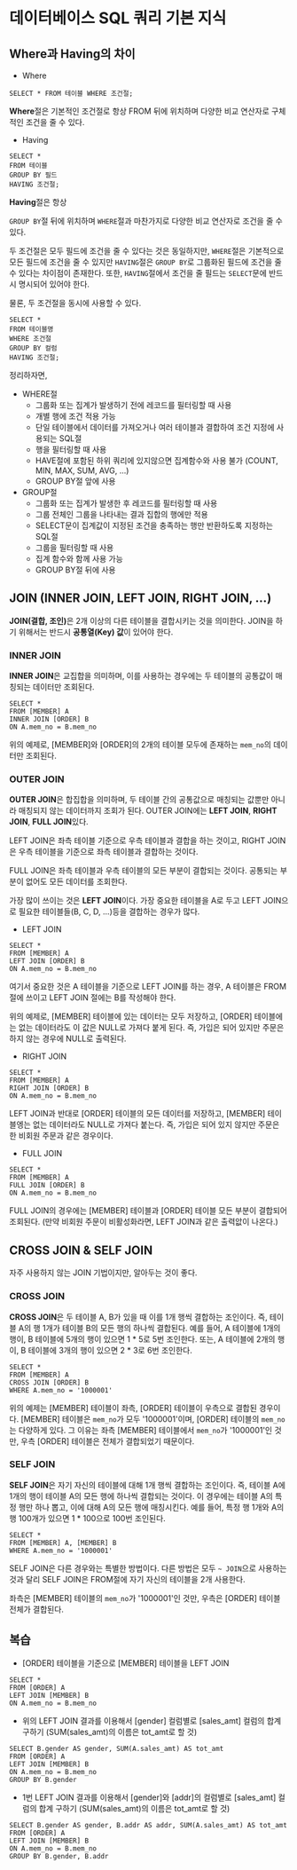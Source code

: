 # 데이터베이스 SQL 쿼리 기본 지식

## Where과 Having의 차이
* Where
```
SELECT * FROM 테이블 WHERE 조건절;
```

<b>Where</b>절은 기본적인 조건절로 항상 FROM 뒤에 위치하며 다양한 비교 연산자로 구체적인 조건을 줄 수 있다.

* Having
```
SELECT * 
FROM 테이블 
GROUP BY 필드 
HAVING 조건절;
```

<b>Having</b>절은 항상 

```GROUP BY```절 뒤에 위치하며 ```WHERE```절과 마찬가지로 다양한 비교 연산자로 조건을 줄 수 있다.

두 조건절은 모두 필드에 조건을 줄 수 있다는 것은 동일하지만, ```WHERE```절은 기본적으로 모든 필드에 조건을 줄 수 있지만 ```HAVING```절은 ```GROUP BY```로 그룹화된 필드에 조건을 줄 수 있다는 차이점이 존재한다. 또한, ```HAVING```절에서 조건을 줄 필드는 ```SELECT```문에 반드시 명시되어 있어야 한다.   

물론, 두 조건절을 동시에 사용할 수 있다.
```
SELECT * 
FROM 테이블명 
WHERE 조건절
GROUP BY 컬럼 
HAVING 조건절;
```

정리하자면,   

* WHERE절
    * 그룹화 또는 집계가 발생하기 전에 레코드를 필터링할 때 사용
    * 개별 행에 조건 적용 가능
    * 단일 테이블에서 데이터를 가져오거나 여러 테이블과 결합하여 조건 지정에 사용되는 SQL절
    * 행을 필터링할 때 사용
    * HAVE절에 포함된 하위 쿼리에 있지않으면 집계함수와 사용 불가 (COUNT, MIN, MAX, SUM, AVG, ...)
    * GROUP BY절 앞에 사용
* GROUP절
    * 그룹화 또는 집계가 발생한 후 레코드를 필터링할 때 사용
    * 그룹 전체인 그룹을 나타내는 결과 집합의 행에만 적용
    * SELECT문이 집계값이 지정된 조건을 충족하는 행만 반환하도록 지정하는 SQL절
    * 그룹을 필터링할 때 사용
    * 집계 함수와 함께 사용 가능
    * GROUP BY절 뒤에 사용   

## JOIN (INNER JOIN, LEFT JOIN, RIGHT JOIN, ...)
<b>JOIN(결합, 조인)</b>은 2개 이상의 다른 테이블을 결합시키는 것을 의미한다. JOIN을 하기 위해서는 반드시 <b>공통열(Key) 값</b>이 있어야 한다.   

### INNER JOIN
<b>INNER JOIN</b>은 교집합을 의미하며, 이를 사용하는 경우에는 두 테이블의 공통값이 매칭되는 데이터만 조회된다.   

```
SELECT * 
FROM [MEMBER] A 
INNER JOIN [ORDER] B 
ON A.mem_no = B.mem_no
```

위의 예제로, [MEMBER]와 [ORDER]의 2개의 테이블 모두에 존재하는 ```mem_no```의 데이터만 조회된다.   

### OUTER JOIN
<b>OUTER JOIN</b>은 합집합을 의미하며, 두 테이블 간의 공통값으로 매칭되는 값뿐만 아니라 매칭되지 않는 데이터까지 조회가 된다. OUTER JOIN에는 <b>LEFT JOIN</b>, <b>RIGHT JOIN</b>, <b>FULL JOIN</b>있다.   

LEFT JOIN은 좌측 테이블 기준으로 우측 테이블과 결합을 하는 것이고, RIGHT JOIN은 우측 테이블을 기준으로 좌측 테이블과 결합하는 것이다.   

FULL JOIN은 좌측 테이블과 우측 테이블의 모든 부분이 결합되는 것이다. 공통되는 부분이 없어도 모든 데이터를 조회한다.   

가장 많이 쓰이는 것은 <b>LEFT JOIN</b>이다. 가장 중요한 테이블을 A로 두고 LEFT JOIN으로 필요한 테이블들(B, C, D, ...)등을 결합하는 경우가 많다.   

* LEFT JOIN
```
SELECT * 
FROM [MEMBER] A 
LEFT JOIN [ORDER] B 
ON A.mem_no = B.mem_no
```

여기서 중요한 것은 A 테이블을 기준으로 LEFT JOIN를 하는 경우, A 테이블은 FROM 절에 쓰이고 LEFT JOIN 절에는 B를 작성해야 한다.   

위의 예제로, [MEMBER] 테이블에 있는 데이터는 모두 저장하고, [ORDER] 테이블에는 없는 데이터라도 이 값은 NULL로 가져다 붙게 된다. 즉, 가입은 되어 있지만 주문은 하지 않는 경우에 NULL로 출력된다.   

* RIGHT JOIN
```
SELECT * 
FROM [MEMBER] A 
RIGHT JOIN [ORDER] B 
ON A.mem_no = B.mem_no
```

LEFT JOIN과 반대로 [ORDER] 테이블의 모든 데이터를 저장하고, [MEMBER] 테이블엥는 없는 데이터라도 NULL로 가져다 붙는다. 즉, 가입은 되어 있지 않지만 주문은 한 비회원 주문과 같은 경우이다.   

* FULL JOIN
```
SELECT * 
FROM [MEMBER] A 
FULL JOIN [ORDER] B 
ON A.mem_no = B.mem_no
```

FULL JOIN의 경우에는 [MEMBER] 테이블과 [ORDER] 테이블 모든 부분이 결합되어 조회된다. (만약 비회원 주문이 비활성화라면, LEFT JOIN과 같은 출력앖이 나온다.)   

## CROSS JOIN & SELF JOIN
자주 사용하지 않는 JOIN 기법이지만, 알아두는 것이 좋다.   

### CROSS JOIN
<b>CROSS JOIN</b>은 두 테이블 A, B가 있을 때 이를 1개 행씩 결합하는 조인이다. 즉, 테이블 A의 행 1개가 테이블 B의 모든 행의 하나씩 결합된다. 예를 들어, A 테이블에 1개의 행이, B 테이블에 5개의 행이 있으면 1 * 5로 5번 조인한다. 또는, A 테이블에 2개의 행이, B 테이블에 3개의 행이 있으면 2 * 3로 6번 조인한다.   

```
SELECT * 
FROM [MEMBER] A 
CROSS JOIN [ORDER] B 
WHERE A.mem_no = '1000001'
```

위의 예제는 [MEMBER] 테이블이 좌측, [ORDER] 테이블이 우측으로 결합된 경우이다. [MEMBER] 테이블은 ```mem_no```가 모두 '1000001'이며, [ORDER] 테이블의 ```mem_no```는 다양하게 있다. 그 이유는 좌측 [MEMBER] 테이블에서 ```mem_no```가 '1000001'인 것만, 우측 [ORDER] 테이블은 전체가 결합되었기 때문이다.   

### SELF JOIN
<b>SELF JOIN</b>은 자기 자신의 테이블에 대해 1개 행씩 결합하는 조인이다. 즉, 테이블 A에 1개의 행이 테이블 A의 모든 행에 하나씩 결합되는 것이다. 이 경우에는 테이블 A의 특정 행만 하나 뽑고, 이에 대해 A의 모든 행에 매칭시킨다. 예를 들어, 특정 행 1개와 A의 행 100개가 있으면 1 * 100으로 100번 조인된다.   

```
SELECT * 
FROM [MEMBER] A, [MEMBER] B 
WHERE A.mem_no = '1000001'
```

SELF JOIN은 다른 경우와는 특별한 방법이다. 다른 방법은 모두 ```~ JOIN```으로 사용하는 것과 달리 SELF JOIN은 FROM절에 자기 자신의 테이블을 2개 사용한다.   

좌측은 [MEMBER] 테이블의 ```mem_no```가 '1000001'인 것만, 우측은 [ORDER] 테이블 전체가 결합된다.   

## 복습
* [ORDER] 테이블을 기준으로 [MEMBER] 테이블을 LEFT JOIN
```
SELECT * 
FROM [ORDER] A 
LEFT JOIN [MEMBER] B 
ON A.mem_no = B.mem_no
```

* 위의 LEFT JOIN 결과를 이용해서 [gender] 컬럼별로 [sales_amt] 컬럼의 합계 구하기 (SUM(sales_amt)의 이름은 tot_amt로 할 것)
```
SELECT B.gender AS gender, SUM(A.sales_amt) AS tot_amt 
FROM [ORDER] A 
LEFT JOIN [MEMBER] B 
ON A.mem_no = B.mem_no 
GROUP BY B.gender
```

* 1번 LEFT JOIN 결과를 이용해서 [gender]와 [addr]의 컬럼별로 [sales_amt] 컬럼의 합계 구하기 (SUM(sales_amt)의 이름은 tot_amt로 할 것)
```
SELECT B.gender AS gender, B.addr AS addr, SUM(A.sales_amt) AS tot_amt 
FROM [ORDER] A 
LEFT JOIN [MEMBER] B 
ON A.mem_no = B.mem_no 
GROUP BY B.gender, B.addr
```